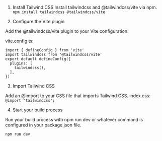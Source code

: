 1. Install Tailwind CSS
   Install tailwindcss and @tailwindcss/vite via npm.
   `npm install tailwindcss @tailwindcss/vite`

2. Configure the Vite plugin

Add the @tailwindcss/vite plugin to your Vite configuration.

vite.config.ts:

```
import { defineConfig } from 'vite'
import tailwindcss from '@tailwindcss/vite'
export default defineConfig({
  plugins: [
    tailwindcss(),
  ],
})
```

3. Import Tailwind CSS

Add an @import to your CSS file that imports Tailwind CSS.
index.css:
`@import "tailwindcss";`

4. Start your build process

Run your build process with npm run dev or whatever command is configured in your package.json file.

`npm run dev`
